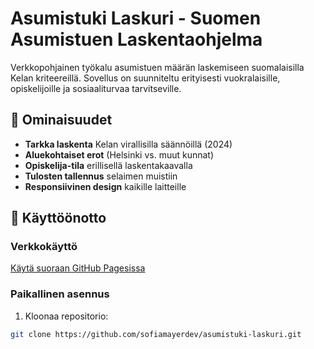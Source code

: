 # Asumistuki Laskuri - Suomen Asumistuen Laskentaohjelma

Verkkopohjainen työkalu asumistuen määrän laskemiseen suomalaisilla Kelan kriteereillä. Sovellus on suunniteltu erityisesti vuokralaisille, opiskelijoille ja sosiaaliturvaa tarvitseville.

## 🌟 Ominaisuudet

- **Tarkka laskenta** Kelan virallisilla säännöillä (2024)
- **Aluekohtaiset erot** (Helsinki vs. muut kunnat)
- **Opiskelija-tila** erillisellä laskentakaavalla
- **Tulosten tallennus** selaimen muistiin
- **Responsiivinen design** kaikille laitteille

## 🚀 Käyttöönotto

### Verkkokäyttö
[Käytä suoraan GitHub Pagesissa](https://sofiamayerdev.github.io/asumistuki-laskuri)

### Paikallinen asennus
1. Kloonaa repositorio:
```bash
git clone https://github.com/sofiamayerdev/asumistuki-laskuri.git

